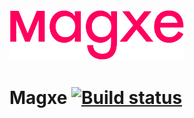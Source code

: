 <img src="https://github.com/Magentaize/Magxe/raw/master/Magxe.png" width="280px">

# Magxe [![Build status](https://img.shields.io/appveyor/ci/Magentaize/magxe.svg?style=flat-square)](https://ci.appveyor.com/project/Magentaize/magxe)